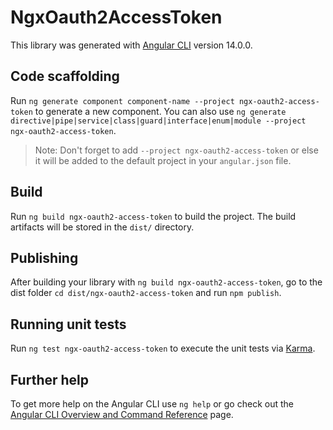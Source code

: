 # NgxOauth2AccessToken

This library was generated with [Angular CLI](https://github.com/angular/angular-cli) version 14.0.0.

## Code scaffolding

Run `ng generate component component-name --project ngx-oauth2-access-token` to generate a new component. You can also use `ng generate directive|pipe|service|class|guard|interface|enum|module --project ngx-oauth2-access-token`.
> Note: Don't forget to add `--project ngx-oauth2-access-token` or else it will be added to the default project in your `angular.json` file. 

## Build

Run `ng build ngx-oauth2-access-token` to build the project. The build artifacts will be stored in the `dist/` directory.

## Publishing

After building your library with `ng build ngx-oauth2-access-token`, go to the dist folder `cd dist/ngx-oauth2-access-token` and run `npm publish`.

## Running unit tests

Run `ng test ngx-oauth2-access-token` to execute the unit tests via [Karma](https://karma-runner.github.io).

## Further help

To get more help on the Angular CLI use `ng help` or go check out the [Angular CLI Overview and Command Reference](https://angular.io/cli) page.
